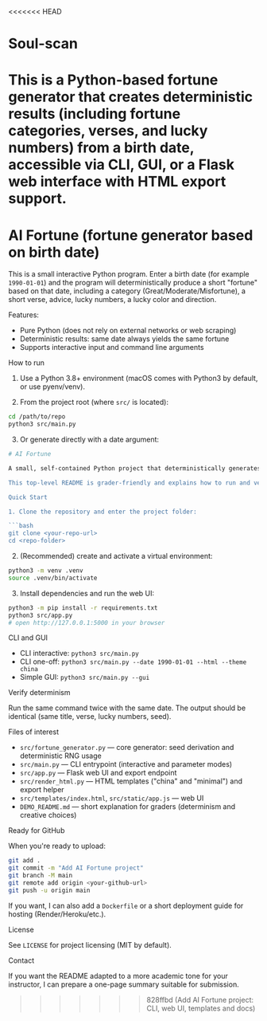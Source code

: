 <<<<<<< HEAD
# Soul-scan
This is a Python-based fortune generator that creates deterministic results (including fortune categories, verses, and lucky numbers) from a birth date, accessible via CLI, GUI, or a Flask web interface with HTML export support.
=======

# AI Fortune (fortune generator based on birth date)

This is a small interactive Python program. Enter a birth date (for example `1990-01-01`) and the program will deterministically produce a short "fortune" based on that date, including a category (Great/Moderate/Misfortune), a short verse, advice, lucky numbers, a lucky color and direction.

Features:
- Pure Python (does not rely on external networks or web scraping)
- Deterministic results: same date always yields the same fortune
- Supports interactive input and command line arguments

How to run

1. Use a Python 3.8+ environment (macOS comes with Python3 by default, or use pyenv/venv).

2. From the project root (where `src/` is located):

```bash
cd /path/to/repo
python3 src/main.py
```

3. Or generate directly with a date argument:

```bash
# AI Fortune

A small, self-contained Python project that deterministically generates a short "fortune" from a user's birth date. The project includes a command-line interface, an optional Tkinter GUI, and a small Flask web UI with a styled export page.

This top-level README is grader-friendly and explains how to run and verify the project quickly.

Quick Start

1. Clone the repository and enter the project folder:

```bash
git clone <your-repo-url>
cd <repo-folder>
```

2. (Recommended) create and activate a virtual environment:

```bash
python3 -m venv .venv
source .venv/bin/activate
```

3. Install dependencies and run the web UI:

```bash
python3 -m pip install -r requirements.txt
python3 src/app.py
# open http://127.0.0.1:5000 in your browser
```

CLI and GUI

- CLI interactive: `python3 src/main.py`
- CLI one-off: `python3 src/main.py --date 1990-01-01 --html --theme china`
- Simple GUI: `python3 src/main.py --gui`

Verify determinism

Run the same command twice with the same date. The output should be identical (same title, verse, lucky numbers, seed).

Files of interest

- `src/fortune_generator.py` — core generator: seed derivation and deterministic RNG usage
- `src/main.py` — CLI entrypoint (interactive and parameter modes)
- `src/app.py` — Flask web UI and export endpoint
- `src/render_html.py` — HTML templates ("china" and "minimal") and export helper
- `src/templates/index.html`, `src/static/app.js` — web UI
- `DEMO_README.md` — short explanation for graders (determinism and creative choices)

Ready for GitHub

When you're ready to upload:

```bash
git add .
git commit -m "Add AI Fortune project"
git branch -M main
git remote add origin <your-github-url>
git push -u origin main
```

If you want, I can also add a `Dockerfile` or a short deployment guide for hosting (Render/Heroku/etc.).

License

See `LICENSE` for project licensing (MIT by default).

Contact

If you want the README adapted to a more academic tone for your instructor, I can prepare a one-page summary suitable for submission.
>>>>>>> 828ffbd (Add AI Fortune project: CLI, web UI, templates and docs)
